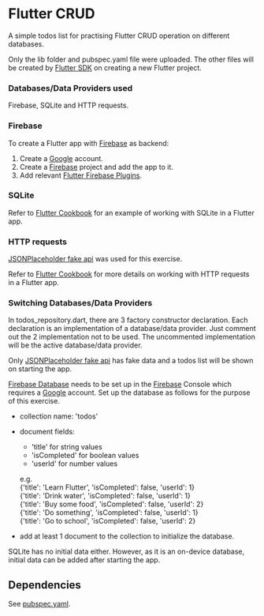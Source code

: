 # Flutter CRUD
A simple todos list for practising Flutter CRUD operation on different databases.

Only the lib folder and pubspec.yaml file were uploaded. The other files will be created
by [Flutter SDK](https://flutter.dev/docs/get-started/install) on creating a new Flutter project.

### Databases/Data Providers used
Firebase, SQLite and HTTP requests.

### Firebase
To create a Flutter app with [Firebase](https://firebase.google.com/) as backend:
1. Create a [Google](https://www.google.com/) account.
2. Create a [Firebase](https://firebase.google.com/) project and add the app to it.
3. Add relevant [Flutter Firebase Plugins](https://firebase.flutter.dev/).

### SQLite
Refer to [Flutter Cookbook](https://flutter.dev/docs/cookbook/persistence/sqlite)
for an example of working with SQLite in a Flutter app.

### HTTP requests
[JSONPlaceholder fake api](https://jsonplaceholder.typicode.com/todos) was used
for this exercise.

Refer to [Flutter Cookbook](https://flutter.dev/docs/cookbook#networking) for
more details on working with HTTP requests in a Flutter app.

### Switching Databases/Data Providers
In todos_repository.dart, there are 3 factory constructor declaration.
Each declaration is an implementation of a database/data provider. Just
comment out the 2 implementation not to be used. The uncommented implementation
will be the active database/data provider.

Only [JSONPlaceholder fake api](https://jsonplaceholder.typicode.com/todos) has fake
data and a todos list will be shown on starting the app.

[Firebase Database](https://firebase.google.com/products/firestore) needs to be
set up in the [Firebase](https://firebase.google.com/) Console which requires a [Google](https://www.google.com/) account.
Set up the database as follows for the purpose of this exercise.
- collection name: 'todos'
- document fields:
    - 'title' for string values
    - 'isCompleted' for boolean values
    - 'userId' for number values 
  
  e.g.  
  {'title': 'Learn Flutter', 'isCompleted': false, 'userId': 1}  
  {'title': 'Drink water', 'isCompleted': false, 'userId': 1}  
  {'title': 'Buy some food', 'isCompleted': false, 'userId': 2}  
  {'title': 'Do something', 'isCompleted': false, 'userId': 1}  
  {'title': 'Go to school', 'isCompleted': false, 'userId': 2}  
- add at least 1 document to the collection to initialize the database.

SQLite has no initial data either. However, as it is an on-device database, initial data
can be added after starting the app.

## Dependencies
See [pubspec.yaml](https://github.com/kc-chiu/flutter_CRUD/blob/master/pubspec.yaml#L130).


